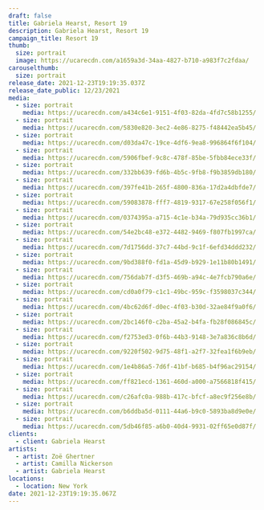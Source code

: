 ```yaml
---
draft: false
title: Gabriela Hearst, Resort 19
description: Gabriela Hearst, Resort 19
campaign_title: Resort 19
thumb:
  size: portrait
  image: https://ucarecdn.com/a1659a3d-34aa-4827-b710-a983f7c2fdaa/
carouselthumb:
  size: portrait
release_date: 2021-12-23T19:19:35.037Z
release_date_public: 12/23/2021
media:
  - size: portrait
    media: https://ucarecdn.com/a434c6e1-9151-4f03-82da-4fd7c58b1255/
  - size: portrait
    media: https://ucarecdn.com/5830e820-3ec2-4e86-8275-f48442ea5b45/
  - size: portrait
    media: https://ucarecdn.com/d03da47c-19ce-4df6-9ea8-996864f6f104/
  - size: portrait
    media: https://ucarecdn.com/5906fbef-9c8c-478f-85be-5fbb84ece33f/
  - size: portrait
    media: https://ucarecdn.com/332bb639-fd6b-4b5c-9fb8-f9b3859db180/
  - size: portrait
    media: https://ucarecdn.com/397fe41b-265f-4800-836a-17d2a4dbfde7/
  - size: portrait
    media: https://ucarecdn.com/59083878-fff7-4819-9317-67e258f056f1/
  - size: portrait
    media: https://ucarecdn.com/0374395a-a715-4c1e-b34a-79d935cc36b1/
  - size: portrait
    media: https://ucarecdn.com/54e2bc48-e372-4482-9469-f807fb1997ca/
  - size: portrait
    media: https://ucarecdn.com/7d1756dd-37c7-44bd-9c1f-6efd34ddd232/
  - size: portrait
    media: https://ucarecdn.com/9bd388f0-fd1a-45d9-b929-1e11b80b1491/
  - size: portrait
    media: https://ucarecdn.com/756dab7f-d3f5-469b-a94c-4e7fcb790a6e/
  - size: portrait
    media: https://ucarecdn.com/cd0a0f79-c1c1-49bc-959c-f3598037c344/
  - size: portrait
    media: https://ucarecdn.com/4bc62d6f-d0ec-4f03-b30d-32ae84f9a0f6/
  - size: portrait
    media: https://ucarecdn.com/2bc146f0-c2ba-45a2-b4fa-fb28f086845c/
  - size: portrait
    media: https://ucarecdn.com/f2753ed3-0f6b-44b3-9148-3e7a836c8b6d/
  - size: portrait
    media: https://ucarecdn.com/9220f502-9d75-48f1-a2f7-32fea1f6b9eb/
  - size: portrait
    media: https://ucarecdn.com/1e4b86a5-7d6f-41bf-b685-b4f96ac29154/
  - size: portrait
    media: https://ucarecdn.com/ff821ecd-1361-460d-a000-a7566818f415/
  - size: portrait
    media: https://ucarecdn.com/c26afc0a-988b-417c-bfcf-a8ec9f256e8b/
  - size: portrait
    media: https://ucarecdn.com/b6ddba5d-0111-44a6-b9c0-5893ba8d9e0e/
  - size: portrait
    media: https://ucarecdn.com/5db46f85-a6b0-40d4-9931-02ff65e0d87f/
clients:
  - client: Gabriela Hearst
artists:
  - artist: Zoë Ghertner
  - artist: Camilla Nickerson
  - artist: Gabriela Hearst
locations:
  - location: New York
date: 2021-12-23T19:19:35.067Z
---
```


